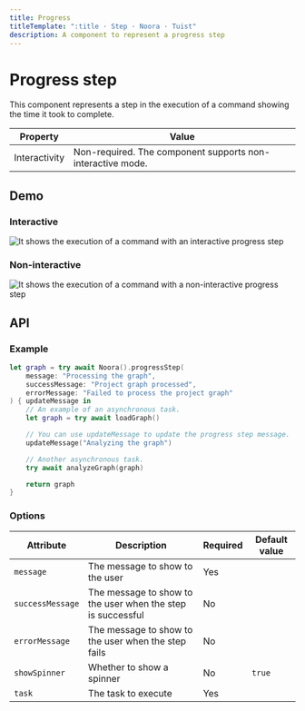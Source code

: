 ```yaml
---
title: Progress
titleTemplate: ":title · Step · Noora · Tuist"
description: A component to represent a progress step
---
```


# Progress step

This component represents a step in the execution of a command showing the time it took to complete.

| Property | Value |
| --- | --- |
| Interactivity | Non-required. The component supports non-interactive mode. |

## Demo

### Interactive

![It shows the execution of a command with an interactive progress step](/components/step/progress/interactive.gif)

### Non-interactive

![It shows the execution of a command with a non-interactive progress step](/components/step/progress/non-interactive.gif)

## API

### Example

```swift
let graph = try await Noora().progressStep(
    message: "Processing the graph",
    successMessage: "Project graph processed",
    errorMessage: "Failed to process the project graph"
) { updateMessage in
    // An example of an asynchronous task.
    let graph = try await loadGraph()

    // You can use updateMessage to update the progress step message.
    updateMessage("Analyzing the graph")

    // Another asynchronous task.
    try await analyzeGraph(graph)

    return graph
}
```

### Options

| Attribute | Description | Required | Default value |
| --- | --- | --- | --- |
| `message` | The message to show to the user | Yes | |
| `successMessage` | The message to show to the user when the step is successful | No | |
| `errorMessage` | The message to show to the user when the step fails | No | |
| `showSpinner` | Whether to show a spinner | No | `true` |
| `task` | The task to execute | Yes | |
